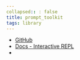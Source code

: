 ```yaml
---
collapsed:: : false
title: prompt_toolkit
tags: library
---
```


- [GitHub](https://github.com/prompt-toolkit/python-prompt-toolkit)
- [Docs - Interactive REPL](https://python-prompt-toolkit.readthedocs.io/en/stable/pages/tutorials/repl.html)
-